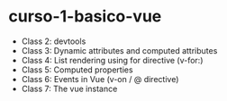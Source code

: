 # curso-1-basico-vue

* Class 2: devtools
* Class 3: Dynamic attributes and computed attributes
* Class 4: List rendering using for directive (v-for:)
* Class 5: Computed properties
* Class 6: Events in Vue (v-on / @ directive)
* Class 7: The vue instance